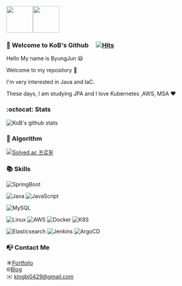 
<img src="https://user-images.githubusercontent.com/63000843/165901816-d3e0075f-6419-4275-bd64-26c5a7f589e5.png" width="70"><img src="https://user-images.githubusercontent.com/63000843/102002591-3cf83480-3d41-11eb-8d0d-2f262bf494c0.png" width="70">


<!-- <img src="https://user-images.githubusercontent.com/63000843/163091781-0ab3cc37-6a68-4144-a2be-cf48360b3f38.png" width="70"> -->

### :metal: Welcome to KoB's Github&nbsp;&nbsp;&nbsp;&nbsp;&nbsp;[![Hits](https://hits.seeyoufarm.com/api/count/incr/badge.svg?url=https%3A%2F%2Fgithub.com%2Fkingbj0429%2Fhit-counter&count_bg=%2344F77D&title_bg=%236A5E5E&icon=node-dot-js.svg&icon_color=%2346C724&title=hits&edge_flat=false)](https://hits.seeyoufarm.com)

Hello My name is ByungJun :smiley:

Welcome to my repository :crown:

I'm very interested in Java and IaC.

These days, I am studying JPA and I love Kubernetes ,AWS, MSA :heart:


### :octocat: Stats

![KoB's github stats](https://github-readme-stats.vercel.app/api?username=kingbj940429&show_icons=true&theme=radical)


### :pencil: Algorithm 

[![Solved.ac
프로필](http://mazassumnida.wtf/api/v2/generate_badge?boj=kingbj0429)](https://solved.ac/kingbj0429)


### :books: Skills


<!-- ![spring](https://img.shields.io/badge/Spring-★★★☆-yellowgreen?logo=spring&logoColor=white) -->
![SpringBoot](https://img.shields.io/badge/SpringBoot-6DB33F.svg?&style=for-the-badge&logo=SpringBoot&logoColor=white)


![Java](https://img.shields.io/badge/Java-007396.svg?&style=for-the-badge&logo=Java&logoColor=white)
![JavaScript](https://img.shields.io/badge/JavaScript-F7DF1E.svg?&style=for-the-badge&logo=JavaScript&logoColor=white)


![MySQL](https://img.shields.io/badge/MySQL-4479A1.svg?&style=for-the-badge&logo=MySQL&logoColor=white)


![Linux](https://img.shields.io/badge/Linux-FCC624.svg?&style=for-the-badge&logo=Linux&logoColor=white)
![AWS](https://img.shields.io/badge/AWS-232F3E.svg?&style=for-the-badge&logo=AmazonAWS&logoColor=white)
![Docker](https://img.shields.io/badge/Docker-2496ED.svg?&style=for-the-badge&logo=Docker&logoColor=white)
![K8S](https://img.shields.io/badge/Kubernetes-326CE5.svg?&style=for-the-badge&logo=Kubernetes&logoColor=white)  


![Elasticsearch](https://img.shields.io/badge/Elasticsearch-005571.svg?&style=for-the-badge&logo=Elasticsearch&logoColor=white)
![Jenkins](https://img.shields.io/badge/JENKINS-D24939.svg?&style=for-the-badge&logo=Jenkins&logoColor=white)
![ArgoCD](https://img.shields.io/badge/ArgoCD-F68D2E.svg?&style=for-the-badge&logo=OctopusDeploy&logoColor=white)  

<!-- 
#### Criteria for per :star:
:star::star::star::star: : Large-scale programs and systems can be developed without reference (books/Internet) and some non-typical challenges 

&nbsp;&nbsp;&nbsp;&nbsp;&nbsp;&nbsp;&nbsp;&nbsp;&nbsp;&nbsp;&nbsp;&nbsp;&nbsp;&nbsp;&nbsp;&nbsp;&nbsp;&nbsp;&nbsp;&nbsp;         can be developed through some notes

:star::star::star:&nbsp;&nbsp;&nbsp;&nbsp; : I can develop medium-sized programs and systems and understand internal structure enough to cause major issues

:star::star:&nbsp;&nbsp;&nbsp;&nbsp;&nbsp;&nbsp;&nbsp;&nbsp;&nbsp; : Know how the system works and be able to implement basic functions

:star:&nbsp;&nbsp;&nbsp;&nbsp;&nbsp;&nbsp;&nbsp;&nbsp;&nbsp;&nbsp;&nbsp;&nbsp;&nbsp;&nbsp; : I can read the code and use the book to make some modifications or make small changes -->

### :mailbox_with_no_mail: Contact Me

:sunny:[Portfolio](https://kingbj0429.com/)  
:globe_with_meridians:[Blog](https://kingofbackend.tistory.com/)  
:envelope: <kingbj0429@gmail.com> 

<!--
**kingbj940429/kingbj940429** is a ✨ _special_ ✨ repository because its `README.md` (this file) appears on your GitHub profile.

Here are some ideas to get you started:

- 🔭 I’m currently working on ...
- 🌱 I’m currently learning ...
- 👯 I’m looking to collaborate on ...
- 🤔 I’m looking for help with ...
- 💬 Ask me about ...
- 📫 How to reach me: ...
- 😄 Pronouns: ...
- ⚡ Fun fact: ...
https://github.com/anuraghazra/github-readme-stats ==> github stats 주소
https://www.webfx.com/tools/emoji-cheat-sheet/ ==> 이모지 주소
https://steemit.com/kr/@nand/markdown ==> 깃헙 마크다운 사용법 주소
https://img.shields.io/github/languages/top/kingbj940429/BJ.GG ==> 깃헙 프로젝트내 최다 언어
https://sujinlee.me/professional-github/ ==> 깃헙 포트폴리오 정리 방법
https://shields.io/ ==> shieds.io 뱃지
https://simpleicons.org/ ==> 깃헙 심플 로고
https://hits.seeyoufarm.com/ ==> hits

11111111111
-->

